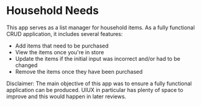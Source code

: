 # Household Needs
This app serves as a list manager for household items. As a fully functional CRUD application, it includes several features:
* Add items that need to be purchased
* View the items once you're in store
* Update the items if the initial input was incorrect and/or had to be changed
* Remove the items once they have been purchased

Disclaimer:
The main objective of this app was to ensure a fully functional application can be produced. UIUX in particular has plenty of space to improve and this would happen in later reviews.
